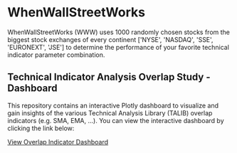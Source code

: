 # WhenWallStreetWorks
WhenWallStreetWorks (WWW) uses 1000 randomly chosen stocks from the biggest stock exchanges of every continent ['NYSE', 'NASDAQ', 'SSE', 'EURONEXT', 'JSE'] to determine the performance of your favorite technical indicator parameter combination.

## Technical Indicator Analysis Overlap Study - Dashboard

This repository contains an interactive Plotly dashboard to visualize and gain insights of the various Technical Analysis Library (TALIB) overlap indicators (e.g. SMA, EMA, ...).
You can view the interactive dashboard by clicking the link below:

[View Overlap Indicator Dashboard](https://SebastianDeubler.github.io/WhenWallStreetWorks/2024_05_27_IndicatorAnalysis_OverlapStudies.html)
